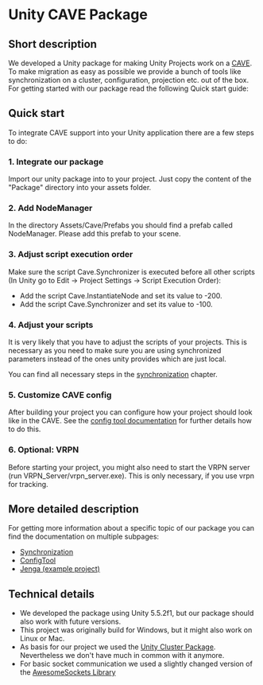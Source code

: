 # Unity CAVE Package

## Short description

We developed a Unity package for making Unity Projects work on a [CAVE](https://github.com/vr-thi/CAVE/wiki/CAVE). To make migration as easy as possible we provide a bunch of tools like synchronization on a cluster, configuration, projection etc. out of the box. For getting started with our package read the following Quick start guide:

## Quick start

To integrate CAVE support into your Unity application there are a few steps to do:

### 1. Integrate our package

Import our unity package into to your project. Just copy the content of the "Package" directory into your assets folder.

### 2. Add NodeManager

In the directory Assets/Cave/Prefabs you should find a prefab called NodeManager. Please add this prefab to your scene.

### 3. Adjust script execution order

Make sure the script Cave.Synchronizer is executed before all other scripts (In Unity go to Edit -> Project Settings -> Script Execution Order):
* Add the script Cave.InstantiateNode and set its value to -200.
* Add the script Cave.Synchronizer and set its value to -100.

### 4. Adjust your scripts

It is very likely that you have to adjust the scripts of your projects. This is necessary as you need to make sure you are using synchronized parameters instead of the ones unity provides which are just local.

You can find all necessary steps in the [synchronization](https://github.com/vr-thi/CAVE/wiki/Synchronization) chapter.

### 5. Customize CAVE config

After building your project you can configure how your project should look like in the CAVE. See the [config tool documentation](https://github.com/vr-thi/CAVE/wiki/ConfigTool) for further details how to do this.

### 6. Optional: VRPN

Before starting your project, you might also need to start the VRPN server (run VRPN_Server/vrpn_server.exe). This is only necessary, if you use vrpn for tracking.

## More detailed description

For getting more information about a specific topic of our package you can find the documentation on multiple subpages:

* [Synchronization](https://github.com/vr-thi/CAVE/wiki/Synchronization)
* [ConfigTool](https://github.com/vr-thi/CAVE/wiki/ConfigTool)
* [Jenga (example project)](https://github.com/vr-thi/CAVE/wiki/Jenga)

## Technical details

* We developed the package using Unity 5.5.2f1, but our package should also work with future versions.
* This project was originally build for Windows, but it might also work on Linux or Mac.
* As basis for our project we used the [Unity Cluster Package](https://sourceforge.net/projects/unityclusterpackage/). Nevertheless we don't have much in common with it anymore.
* For basic socket communication we used a slightly changed version of the [AwesomeSockets Library](https://github.com/nterry/AwesomeSockets) 

